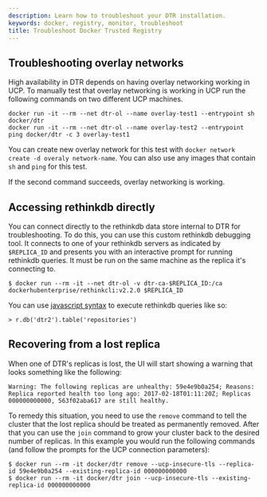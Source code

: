```yaml
---
description: Learn how to troubleshoot your DTR installation.
keywords: docker, registry, monitor, troubleshoot
title: Troubleshoot Docker Trusted Registry
---
```


## Troubleshooting overlay networks

High availability in DTR depends on having overlay networking working in UCP.
To manually test that overlay networking is working in UCP run the following
commands on two different UCP machines.

```none
docker run -it --rm --net dtr-ol --name overlay-test1 --entrypoint sh docker/dtr
docker run -it --rm --net dtr-ol --name overlay-test2 --entrypoint ping docker/dtr -c 3 overlay-test1
```

You can create new overlay network for this test with `docker network create -d overaly network-name`.
You can also use any images that contain `sh` and `ping` for this test.

If the second command succeeds, overlay networking is working.

## Accessing rethinkdb directly

You can connect directly to the rethinkdb data store internal to DTR for
troubleshooting. To do this, you can use this custom rethinkdb debugging
tool. It connects to one of your rethinkdb servers as
indicated by `$REPLICA_ID` and presents you with an interactive prompt for
running rethinkdb queries. It must be run on the same machine as the replica
it's connecting to.

```none
$ docker run --rm -it --net dtr-ol -v dtr-ca-$REPLICA_ID:/ca dockerhubenterprise/rethinkcli:v2.2.0 $REPLICA_ID
```

You can use [javascript
syntax](https://www.rethinkdb.com/docs/guide/javascript/) to execute rethinkdb queries like so:

```none
> r.db('dtr2').table('repositories')
```

## Recovering from a lost replica

When one of DTR's replicas is lost, the UI will start showing a warning that
looks something like the following:

```none
Warning: The following replicas are unhealthy: 59e4e9b0a254; Reasons: Replica reported health too long ago: 2017-02-18T01:11:20Z; Replicas 000000000000, 563f02aba617 are still healthy.
```

To remedy this situation, you need to use the `remove` command to tell
the cluster that the lost replica should be treated as permanently removed.
After that you can use the `join` command to grow your cluster back to the
desired number of replicas. In this example you would run the following
commands (and follow the prompts for the UCP connection parameters):

```none
$ docker run --rm -it docker/dtr remove --ucp-insecure-tls --replica-id 59e4e9b0a254 --existing-replica-id 000000000000
$ docker run --rm -it docker/dtr join --ucp-insecure-tls --existing-replica-id 000000000000
```

